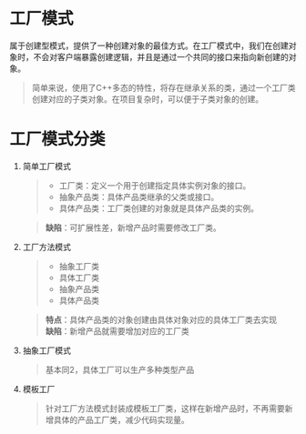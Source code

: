 
# 工厂模式
属于创建型模式，提供了一种创建对象的最佳方式。在工厂模式中，我们在创建对象时，不会对客户端暴露创建逻辑，并且是通过一个共同的接口来指向新创建的对象。  
> 简单来说，使用了C++多态的特性，将存在继承关系的类，通过一个工厂类创建对应的子类对象。在项目复杂时，可以便于子类对象的创建。

# 工厂模式分类
1. 简单工厂模式
    > - 工厂类：定义一个用于创建指定具体实例对象的接口。
    > - 抽象产品类：具体产品类继承的父类或接口。
    > - 具体产品类：工厂类创建的对象就是具体产品类的实例。

    > **缺陷**：可扩展性差，新增产品时需要修改工厂类。
2. 工厂方法模式
    > - 抽象工厂类
    > - 具体工厂类
    > - 抽象产品类
    > - 具体产品类

    > **特点**：具体产品类的对象创建由具体对象对应的具体工厂类去实现  
    > **缺陷**：新增产品就需要增加对应的工厂类
3. 抽象工厂模式
    > 基本同2，具体工厂可以生产多种类型产品
4. 模板工厂
    > 针对工厂方法模式封装成模板工厂类，这样在新增产品时，不再需要新增具体的产品工厂类，减少代码实现量。
